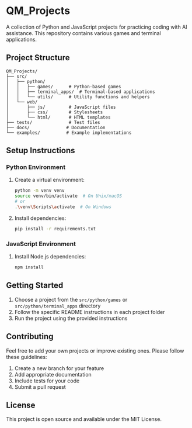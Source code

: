 # QM_Projects

A collection of Python and JavaScript projects for practicing coding with AI assistance. This repository contains various games and terminal applications.

## Project Structure

```
QM_Projects/
├── src/
│   ├── python/
│   │   ├── games/      # Python-based games
│   │   ├── terminal_apps/  # Terminal-based applications
│   │   └── utils/      # Utility functions and helpers
│   └── web/
│       ├── js/         # JavaScript files
│       ├── css/        # Stylesheets
│       └── html/       # HTML templates
├── tests/              # Test files
├── docs/              # Documentation
└── examples/          # Example implementations
```

## Setup Instructions

### Python Environment
1. Create a virtual environment:
   ```bash
   python -m venv venv
   source venv/bin/activate  # On Unix/macOS
   # or
   .\venv\Scripts\activate  # On Windows
   ```
2. Install dependencies:
   ```bash
   pip install -r requirements.txt
   ```

### JavaScript Environment
1. Install Node.js dependencies:
   ```bash
   npm install
   ```

## Getting Started
1. Choose a project from the `src/python/games` or `src/python/terminal_apps` directory
2. Follow the specific README instructions in each project folder
3. Run the project using the provided instructions

## Contributing
Feel free to add your own projects or improve existing ones. Please follow these guidelines:
1. Create a new branch for your feature
2. Add appropriate documentation
3. Include tests for your code
4. Submit a pull request

## License
This project is open source and available under the MIT License.

